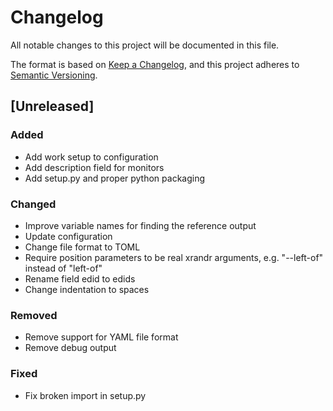 # Changelog
All notable changes to this project will be documented in this file.

The format is based on [Keep a Changelog](https://keepachangelog.com/en/1.0.0/),
and this project adheres to [Semantic Versioning](https://semver.org/spec/v2.0.0.html).

## [Unreleased]
### Added
- Add work setup to configuration
- Add description field for monitors
- Add setup.py and proper python packaging

### Changed
- Improve variable names for finding the reference output
- Update configuration
- Change file format to TOML
- Require position parameters to be real xrandr arguments, e.g.
  "--left-of" instead of "left-of"
- Rename field edid to edids
- Change indentation to spaces

### Removed
- Remove support for YAML file format
- Remove debug output

### Fixed
- Fix broken import in setup.py
